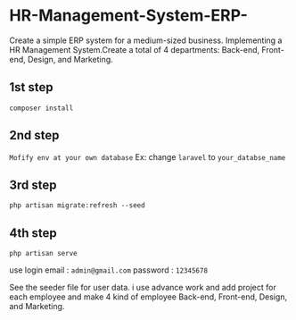 # HR-Management-System-ERP-
Create a simple ERP system for a medium-sized business. Implementing a HR Management System.Create a total of 4 departments: Back-end, Front-end, Design, and Marketing.


## 1st step
``` composer install ```

## 2nd step
``` Mofify env at your own database ```
Ex: change ``` laravel ``` to ```your_databse_name```

## 3rd step
``` php artisan migrate:refresh --seed ```

## 4th step 
``` php artisan serve ```

use login
email : ```admin@gmail.com``` 
password : ```12345678```


See the seeder file for user data. i use advance work and add project for each employee and make 4 kind of employee Back-end, Front-end, Design, and Marketing. 
